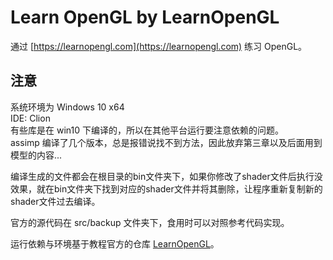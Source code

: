 # Learn OpenGL by LearnOpenGL
通过 [https://learnopengl.com](https://learnopengl.com) 练习 OpenGL。  

## 注意
系统环境为 Windows 10 x64  
IDE: Clion  
有些库是在 win10 下编译的，所以在其他平台运行要注意依赖的问题。  
assimp 编译了几个版本，总是报错说找不到方法，因此放弃第三章以及后面用到模型的内容...

编译生成的文件都会在根目录的bin文件夹下，如果你修改了shader文件后执行没效果，就在bin文件夹下找到对应的shader文件并将其删除，让程序重新复制新的shader文件过去编译。

官方的源代码在 src/backup 文件夹下，食用时可以对照参考代码实现。

运行依赖与环境基于教程官方的仓库 [LearnOpenGL](https://github.com/JoeyDeVries/LearnOpenGL)。
